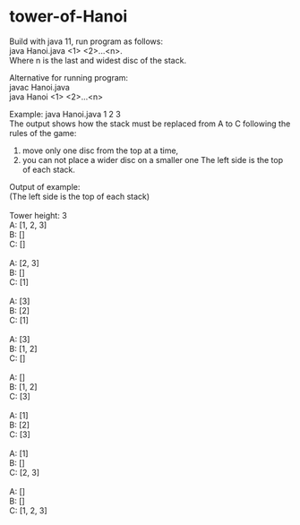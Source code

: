 # tower-of-Hanoi
Build with java	11, 
run program as follows:<br>
java Hanoi.java <1> <2>...\<n\>.<br>
Where n is the last and widest disc of the stack.

Alternative for running program:<br>
javac Hanoi.java<br>
java Hanoi <1> <2>...\<n\><br>

Example: java Hanoi.java 1 2 3<br>
The output shows how the stack must be replaced 
from A to C following the rules of the game:
1. move only one disc from the top at a time, 
2. you can not place a wider disc on a smaller one
The left side is the top of each stack.

Output of example:<br>
(The left side is the top of each stack)<br>
<br>
Tower height: 3<br>
A: [1, 2, 3]<br>
B: []<br>
C: []<br>
<br>
A: [2, 3]<br>
B: []<br>
C: [1]<br>
<br>
A: [3]<br>
B: [2]<br>
C: [1]<br>
<br>
A: [3]<br>
B: [1, 2]<br>
C: []<br>
<br>
A: []<br>
B: [1, 2]<br>
C: [3]<br>
<br>
A: [1]<br>
B: [2]<br>
C: [3]<br>
<br>
A: [1]<br>
B: []<br>
C: [2, 3]<br>
<br>
A: []<br>
B: []<br>
C: [1, 2, 3]<br>
